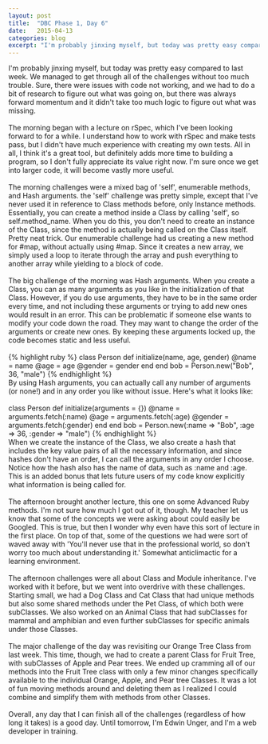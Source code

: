 ```yaml
---
layout: post
title:  "DBC Phase 1, Day 6"
date:   2015-04-13
categories: blog
excerpt: "I'm probably jinxing myself, but today was pretty easy compared to last week. We managed to get through all of the challenges without too much trouble. Sure, there were issues with code not working, and we had to do a bit of research to figure out what was going on, but there was always forward momentum and it didn't take too much logic to figure out what was missing. The morning began with a lecture on rSpec, which I've been looking forward to for a while. I understand how to work with rSpec and make tests pass, but I didn't have much experience with creating my own tests. All in all, I think it's a great tool, but definitely adds more time to building a program, so I don't fully appreciate its value right now. I'm sure once we get into larger code, it will become vastly more useful."
---
```


I'm probably jinxing myself, but today was pretty easy compared to last week. We managed to get through all of the challenges without too much trouble. Sure, there were issues with code not working, and we had to do a bit of research to figure out what was going on, but there was always forward momentum and it didn't take too much logic to figure out what was missing.
<br>
<br>
The morning began with a lecture on rSpec, which I've been looking forward to for a while. I understand how to work with rSpec and make tests pass, but I didn't have much experience with creating my own tests. All in all, I think it's a great tool, but definitely adds more time to building a program, so I don't fully appreciate its value right now. I'm sure once we get into larger code, it will become vastly more useful.
<br>
<br>
The morning challenges were a mixed bag of 'self', enumerable methods, and Hash arguments. the 'self' challenge was pretty simple, except that I've never used it in reference to Class methods before, only Instance methods. Essentially, you can create a method inside a Class by calling 'self', so self.method_name. When you do this, you don't need to create an instance of the Class, since the method is actually being called on the Class itself. Pretty neat trick. Our enumerable challenge had us creating a new method for #map, without actually using #map. Since it creates a new array, we simply used a loop to iterate through the array and push everything to another array while yielding to a block of code.
<br>
<br>
The big challenge of the morning was Hash arguments. When you create a Class, you can as many arguments as you like in the initialization of that Class. However, if you do use arguments, they have to be in the same order every time, and not including these arguments or trying to add new ones would result in an error. This can be problematic if someone else wants to modify your code down the road. They may want to change the order of the arguments or create new ones. By keeping these arguments locked up, the code becomes static and less useful.
<br>
<br>
{% highlight ruby %}
class Person
  def initialize(name, age, gender)
    @name = name
    @age = age
    @gender = gender
  end
end
bob = Person.new("Bob", 36, "male")
{% endhighlight %}
<br>
By using Hash arguments, you can actually call any number of arguments (or none!) and in any order you like without issue. Here's what it looks like:
<br>
<br>
class Person
  def initialize(arguments = {})
    @name = arguments.fetch(:name)
    @age = arguments.fetch(:age)
    @gender = arguments.fetch(:gender)
  end
end
bob = Person.new(:name => "Bob", :age => 36, :gender => "male")
{% endhighlight %}
<br>
When we create the instance of the Class, we also create a hash that includes the key value pairs of all the necessary information, and since hashes don't have an order, I can call the arguments in any order I choose. Notice how the hash also has the name of data, such as :name and :age. This is an added bonus that lets future users of my code know explicitly what information is being called for.
<br>
<br>
The afternoon brought another lecture, this one on some Advanced Ruby methods. I'm not sure how much I got out of it, though. My teacher let us know that some of the concepts we were asking about could easily be Googled. This is true, but then I wonder why even have this sort of lecture in the first place. On top of that, some of the questions we had were sort of waved away with 'You'll never use that in the professional world, so don't worry too much about understanding it.' Somewhat anticlimactic for a learning environment.
<br>
<br>
The afternoon challenges were all about Class and Module inheritance. I've worked with it before, but we went into overdrive with these challenges. Starting small, we had a Dog Class and Cat Class that had unique methods but also some shared methods under the Pet Class, of which both were subClasses. We also worked on an Animal Class that had subClasses for mammal and amphibian and even further subClasses for specific animals under those Classes.
<br>
<br>
The major challenge of the day was revisiting our Orange Tree Class from last week. This time, though, we had to create a parent Class for Fruit Tree, with subClasses of Apple and Pear trees. We ended up cramming all of our methods into the Fruit Tree class with only a few minor changes specifically available to the individual Orange, Apple, and Pear tree Classes. It was a lot of fun moving methods around and deleting them as I realized I could combine and simplify them with methods from other Classes.
<br>
<br>
Overall, any day that I can finish all of the challenges (regardless of how long it takes) is a good day. Until tomorrow, I'm Edwin Unger, and I'm a web developer in training.

